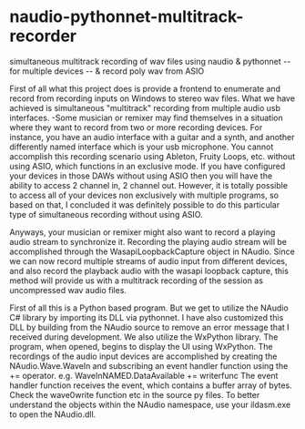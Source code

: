 # naudio-pythonnet-multitrack-recorder
simultaneous multitrack recording of wav files using naudio &amp; pythonnet -- for multiple devices -- &amp; record poly wav from ASIO

First of all what this project does is provide a frontend to enumerate and record from recording inputs on Windows to stereo wav files.
What we have achieved is simultaneous "multitrack" recording from multiple audio usb interfaces.
-Some musician or remixer may find themselves in a situation where they want to record from two or more recording devices.
For instance, you have an audio interface with a guitar and a synth, and another differently named interface which is your usb microphone.
You cannot accomplish this recording scenario using Ableton, Fruity Loops, etc. without using ASIO, which functions in an exclusive mode.
If you have configured your devices in those DAWs without using ASIO then you will have the ability to access 2 channel in, 2 channel out.
However, it is totally possible to access all of your devices non exclusively with multiple programs,
so based on that, I concluded it was definitely possible to do this particular type of simultaneous recording without using ASIO.


Anyways, your musician or remixer might also want to record a playing audio stream to synchronize it.
Recording the playing audio stream will be accomplished through the WasapiLoopbackCapture object in NAudio.
Since we can now record multiple streams of audio input from different devices,
and also record the playback audio with the wasapi loopback capture, this method will provide us with
a multitrack recording of the session as uncompressed wav audio files.

First of all this is a Python based program. But we get to utilize the NAudio C# library by importing its DLL via pythonnet.
I have also customized this DLL by building from the NAudio source to remove an error message that I received during development.
We also utilize the WxPython library.  The program, when opened, begins to display the UI using WxPython.
The recordings of the audio input devices are accomplished by creating the NAudio.Wave.WaveIn
and subscribing an event handler function using the += operator.  e.g. WaveInNAMED.DataAvailable += writerfunc
The event handler function receives the event, which contains a buffer array of bytes.  Check the wave0write function etc in the source py files.
To better understand the objects within the NAudio namespace, use your ildasm.exe to open the NAudio.dll.
